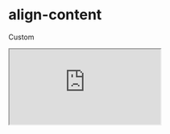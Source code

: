 ---
---

# align-content

Custom

<div class="iframe_code"><iframe src="https://lstyle.larico.net/dist/align-content.css" allowfullscreen></iframe></div>
